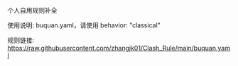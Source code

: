 个人自用规则补全

使用说明: buquan.yaml，请使用 behavior: "classical"

规则链接: https://raw.githubusercontent.com/zhangjk01/Clash_Rule/main/buquan.yaml

